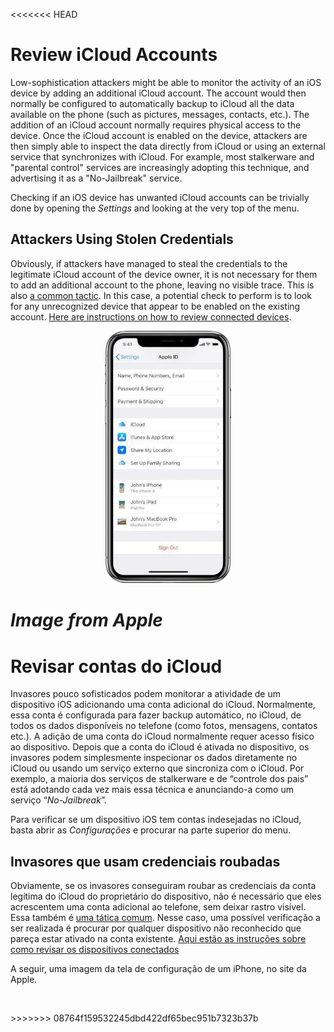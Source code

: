 <<<<<<< HEAD
# Review iCloud Accounts

Low-sophistication attackers might be able to monitor the activity of an iOS device by adding an additional iCloud account. The account would then normally be configured to automatically backup to iCloud all the data available on the phone (such as pictures, messages, contacts, etc.). The addition of an iCloud account normally requires physical access to the device. Once the iCloud account is enabled on the device, attackers are then simply able to inspect the data directly from iCloud or using an external service that synchronizes with iCloud. For example, most stalkerware and "parental control" services are increasingly adopting this technique, and advertising it as a "No-Jailbreak" service.

Checking if an iOS device has unwanted iCloud accounts can be trivially done by opening the *Settings* and looking at the very top of the menu.

## Attackers Using Stolen Credentials

Obviously, if attackers have managed to steal the credentials to the legitimate iCloud account of the device owner, it is not necessary for them to add an additional account to the phone, leaving no visible trace. This is also [a common tactic](https://www.vice.com/en_us/article/4xpgnj/paranoid-spouses-can-spy-on-partners-ios-10-devices-with-icloud-backups). In this case, a potential check to perform is to look for any unrecognized device that appear to be enabled on the existing account. [Here are instructions on how to review connected devices](https://support.apple.com/en-us/HT205064).

<center>
<img src="../img/icloud.jpg" style="max-width:40%"/>
</center>

*Image from Apple*
=======
# Revisar contas do iCloud

Invasores pouco sofisticados podem monitorar a atividade de um dispositivo iOS adicionando uma conta adicional do iCloud. Normalmente, essa conta é configurada para fazer backup automático, no iCloud, de todos os dados disponíveis no telefone (como fotos, mensagens, contatos etc.). A adição de uma conta do iCloud normalmente requer acesso físico ao dispositivo. Depois que a conta do iCloud é ativada no dispositivo, os invasores podem simplesmente inspecionar os dados diretamente no iCloud ou usando um serviço externo que sincroniza com o iCloud. Por exemplo, a maioria dos serviços de stalkerware e de “controle dos pais” está adotando cada vez mais essa técnica e anunciando-a como um serviço “_No-Jailbreak_”.

Para verificar se um dispositivo iOS tem contas indesejadas no iCloud, basta abrir as _Configurações_ e procurar na parte superior do menu.



## Invasores que usam credenciais roubadas

Obviamente, se os invasores conseguiram roubar as credenciais da conta legítima do iCloud do proprietário do dispositivo, não é necessário que eles acrescentem uma conta adicional ao telefone, sem deixar rastro visível. Essa também é [uma tática comum](https://www.vice.com/en_us/article/4xpgnj/paranoid-spouses-can-spy-on-partners-ios-10-devices-with-icloud-backups). Nesse caso, uma possível verificação a ser realizada é procurar por qualquer dispositivo não reconhecido que pareça estar ativado na conta existente. [Aqui estão as instruções sobre como revisar os dispositivos conectados](https://support.apple.com/pt-br/102649)

A seguir, uma imagem da tela de configuração de um iPhone, no site da Apple.

<figure><img src="../.gitbook/assets/ios-18-iphone-15-pro-settings-apple-account-devices.png" alt=""><figcaption></figcaption></figure>
>>>>>>> 08764f159532245dbd422df65bec951b7323b37b
